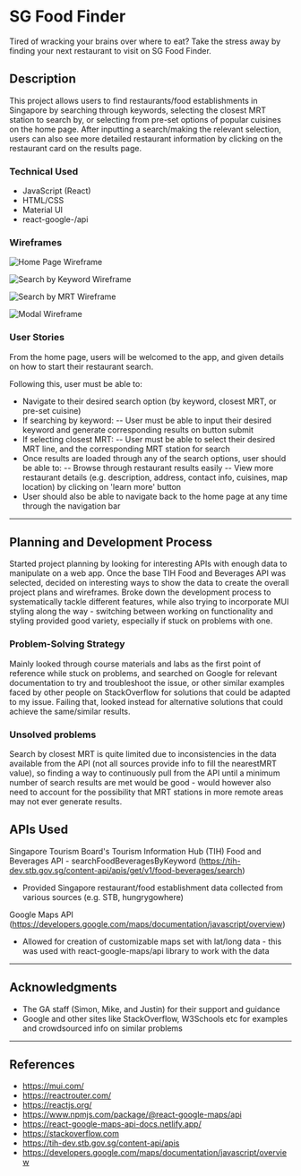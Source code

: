 # SG Food Finder

Tired of wracking your brains over where to eat? Take the stress away by finding your next restaurant to visit on SG Food Finder.

## Description

This project allows users to find restaurants/food establishments in Singapore by searching through keywords, selecting the closest MRT station to search by, or selecting from pre-set options of popular cuisines on the home page. After inputting a search/making the relevant selection, users can also see more detailed restaurant information by clicking on the restaurant card on the results page. 

### Technical Used

- JavaScript (React)
- HTML/CSS
- Material UI
- react-google-/api

### Wireframes

![Home Page Wireframe](https://user-images.githubusercontent.com/89738375/137369380-72c55cbe-24dd-4b1a-998f-c93064bff5cf.png)

![Search by Keyword Wireframe](https://user-images.githubusercontent.com/89738375/137369700-c55d2507-77eb-4722-975e-f9eca1c9116f.png)

![Search by MRT Wireframe](https://user-images.githubusercontent.com/89738375/137369689-70e955c2-7c16-4915-b7b6-3e2e5d8e0941.png)

![Modal Wireframe](https://user-images.githubusercontent.com/89738375/137369682-2f03793e-11a3-4ba3-b452-ec1ef3c59d2e.png)

### User Stories

From the home page, users will be welcomed to the app, and given details on how to start their restaurant search.

Following this, user must be able to:

- Navigate to their desired search option (by keyword, closest MRT, or pre-set cuisine)
- If searching by keyword: 
-- User must be able to input their desired keyword and generate corresponding results on button submit
- If selecting closest MRT:
-- User must be able to select their desired MRT line, and the corresponding MRT station for search
- Once results are loaded through any of the search options, user should be able to:
-- Browse through restaurant results easily
-- View more restaurant details (e.g. description, address, contact info, cuisines, map location) by clicking on 'learn more' button
- User should also be able to navigate back to the home page at any time through the navigation bar

---

## Planning and Development Process

Started project planning by looking for interesting APIs with enough data to manipulate on a web app. Once the base TIH Food and Beverages API was selected, decided on interesting ways to show the data to create the overall project plans and wireframes. Broke down the development process to systematically tackle different features, while also trying to incorporate MUI styling along the way - switching between working on functionality and styling provided good variety, especially if stuck on problems with one. 

### Problem-Solving Strategy

Mainly looked through course materials and labs as the first point of reference while stuck on problems, and searched on Google for relevant documentation to try and troubleshoot the issue, or other similar examples faced by other people on StackOverflow for solutions that could be adapted to my issue. Failing that, looked instead for alternative solutions that could achieve the same/similar results. 

### Unsolved problems

Search by closest MRT is quite limited due to inconsistencies in the data available from the API (not all sources provide info to fill the nearestMRT value), so finding a way to continuously pull from the API until a minimum number of search results are met would be good - would however also need to account for the possibility that MRT stations in more remote areas may not ever generate results. 

## APIs Used

Singapore Tourism Board's Tourism Information Hub (TIH) Food and Beverages API - searchFoodBeveragesByKeyword (https://tih-dev.stb.gov.sg/content-api/apis/get/v1/food-beverages/search)
- Provided Singapore restaurant/food establishment data collected from various sources (e.g. STB, hungrygowhere)

Google Maps API (https://developers.google.com/maps/documentation/javascript/overview)
- Allowed for creation of customizable maps set with lat/long data - this was used with react-google-maps/api library to work with the data
---

## Acknowledgments
- The GA staff (Simon, Mike, and Justin) for their support and guidance
- Google and other sites like StackOverflow, W3Schools etc for examples and crowdsourced info on similar problems

---

 ## References
 - https://mui.com/
 - https://reactrouter.com/
 - https://reactjs.org/
 - https://www.npmjs.com/package/@react-google-maps/api
 - https://react-google-maps-api-docs.netlify.app/
 - https://stackoverflow.com
 - https://tih-dev.stb.gov.sg/content-api/apis
 - https://developers.google.com/maps/documentation/javascript/overview

